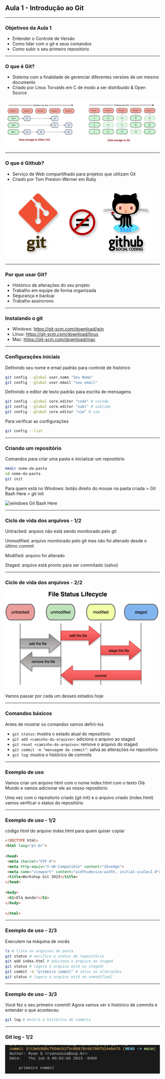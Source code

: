 ## Aula 1 - Introdução ao Git

---

### Objetivos da Aula 1

- Entender o Controle de Versão
- Como lidar com o git e seus comandos
- Como subir o seu primeiro repositório

---

### O que é Git?

- Sistema com a finalidade de gerenciar diferentes versões de um mesmo documento
- Criado por Linus Torvalds em C de modo a ser distribuído & Open Source

![git vs vcs](assets/resource/aula1/gitVsVCS.png)

---

### O que é Github?

- Serviço de Web compartilhado para projetos que utilizam Git
- Criado por Tom Preston-Werner em Ruby

![git != github](assets/resource/aula1/git!=Github.png)

---

### Por que usar Git?

- Histórico de alterações do seu projeto
- Trabalho em equipe de forma organizada
- Segurança e backup
- Trabalho assíncrono

---

### Instalando o git

- Windows: <https://git-scm.com/download/win>
- Linux: <https://git-scm.com/download/linux>
- Mac: <https://git-scm.com/download/mac>

---

### Configurações iniciais

Definindo seu nome e email padrão para controle de histórico

```bash
git config --global user.name "Seu Nome"
git config --global user.email "seu email"
```

Definindo o editor de texto padrão para escrita de mensagens

```bash
git config --global core.editor "code" # vscode
git config --global core.editor "subl" # sublime
git config --global core.editor "vim" # vim
```

Para verificar as configurações

```bash
git config --list
```

---

### Criando um repositório

Comandos para criar uma pasta e inicializar um repositório

```bash
mkdir nome-da-pasta
cd nome-da-pasta
git init
```

Para quem está no Windows: botão direito do mouse na pasta criada > Git Bash Here > git init

![windows Git Bash Here](assets/resource/aula1/windowsGitBashHere.png)

---

### Ciclo de vida dos arquivos - 1/2

Untracked: arquivo não está sendo monitorado pelo git

Unmodified: arquivo monitorado pelo git mas não foi alterado desde o último commit

Modified: arquivo foi alterado

Staged: arquivo está pronto para ser commitado (salvo)

---

### Ciclo de vida dos arquivos - 2/2

![Git Life Cycle](assets/resource/aula1/gitLifeCycle.png)

Vamos passar por cada um desses estados hoje

---

### Comandos básicos

Antes de mostrar os comandos vamos defini-los

- `git status`: mostra o estado atual do repositório
- `git add <caminho-do-arquivo>`: adiciona o arquivo ao staged
- `git reset <caminho-do-arquivo>`: remove o arquivo do staged
- `git commit -m "mensagem do commit"`: salva as alterações no repositório
- `git log`: mostra o histórico de commits

---

### Exemplo de uso

Vamos criar um arquivo html com o nome index.html com o texto Olá Mundo e vamos adicionar ele ao nosso repositório

Uma vez com o repositorio criado (git init) e o arquivo criado (index.html) vamos verificar o status do repositório

---

### Exemplo de uso - 1/2

código html do arquivo index.html para quem quiser copiar

```html
<!DOCTYPE html>
<html lang="pt-br">

<head>
 <meta charset="UTF-8">
 <meta http-equiv="X-UA-Compatible" content="IE=edge">
 <meta name="viewport" content="width=device-width, initial-scale=1.0">
 <title>Workshop Git 2023</title>
</head>

<body>
 <h1>Olá mundo!</h1>
</body>

</html>
```

---

### Exemplo de uso - 2/3

Executem na máquina de vocês

```bash
ls # lista os arquivos da pasta
git status # verifica o status do repositório
git add index.html # adiciona o arquivo ao staged
git status # (agora o arquivo está no staged)
git commit -m "primeiro commit" # salva as alterações
git status # (agora o arquivo está no unmodified)
```

---

### Exemplo de uso - 3/3

Você fez o seu primeiro commit! Agora vamos ver o histórico de commits e entender o que aconteceu

```bash
git log # mostra o histórico de commits
```

---

### Git log - 1/2

![git log](assets/resource/aula1/gitLogExemplo1.png)